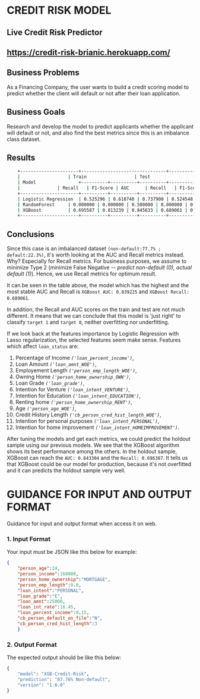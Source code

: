 # CREDIT RISK MODEL

## Live Credit Risk Predictor
## https://credit-risk-brianic.herokuapp.com/

## Business Problems
As a Financing Company, the user wants to build a credit scoring model to predict whether the client will default or not after their loan application.

## Business Goals
Research and develop the model to predict applicants whether the applicant will default or not, and also find the best metrics since this is an imbalance class dataset.

## Results
```bash
    +----------------------+--------------------------------+--------------------------------+--------------------------------+
    |        		   | Train	    	   	    | Test	    	   	     | Holdout Sample	   	      | 
    | Model                +----------+----------+----------+----------+----------+----------+----------+----------+----------+
    |   		   | Recall   | F1-Score | AUC	    | Recall   | F1-Score | AUC	     | Recall   | F1-Score | AUC      |
    +----------------------+----------+----------+----------+----------+----------+----------+----------+----------+----------+	
    | Logistic Regression  | 0.525296 | 0.618740 | 0.737900 | 0.524548 | 0.621112 | 0.738705 | 0.470407 | 0.584248 | 0.717754 |
    | RandomForest	   | 0.000000 | 0.000000 | 0.500000 | 0.000000 | 0.000000 | 0.500000 | 0.000000 | 0.000000 | 0.500000 |
    | XGBoost  		   | 0.695587 | 0.813239 | 0.845633 | 0.689061 | 0.798403 | 0.839225 | 0.696387 | 0.802480 | 0.843304 |
    +----------------------+----------+----------+----------+----------+----------+----------+----------+----------+----------+
```

## Conclusions
Since this case is an imbalanced dataset `(non-default:77.7% ; default:22.3%)`, it's worth looking at the AUC and Recall metrics instead. Why? Especially for Recall metrics. For business purposes, we assume to minimize Type 2 (minimize False Negative -- *predict non-default (0), actual default (1)*). Hence, we use Recall metrics for optimum result.

It can be seen in the table above, the model which has the highest and the most stable AUC and Recall is `XGBoost AUC: 0.839225` and `XGBoost Recall: 0.689061`.

In addition, the Recall and AUC scores on the train and test are not much different. It means that we can conclude that this model is 'just right' to classify `target 1` and `target 0`, neither overfitting nor underfitting.

If we look back at the features importance by Logistic Regression with Lasso regularization, the selected features seem make sense. Features which affect `loan_status` are:
1. Percentage of Income *`('loan_percent_income')`*, 
1. Loan Amount *`('loan_amnt_WOE')`*,
9. Employement Length *`('person_emp_length_WOE')`*,
3. Owning Home *`('person_home_ownership_OWN')`*,
5. Loan Grade *`('loan_grade')`*,
4. Intention for Venture *`('loan_intent_VENTURE')`*, 
6. Intention for Education *`('loan_intent_EDUCATION')`*, 
7. Renting home *`('person_home_ownership_RENT')`*,
2. Age *`('person_age_WOE')`*,
1. Credit History Length *`('cb_person_cred_hist_length_WOE')`*,
8. Intention for personal purposes *`('loan_intent_PERSONAL')`*,         
10. Intention for home improvement *`('loan_intent_HOMEIMPROVEMENT')`*.

After tuning the models and get each metrics, we could predict the holdout sample using our previous models. We see that the XGBoost algorithm shows its best performance among the others. In the holdout sample, XGBoost can reach the `AUC: 0.843304` and the `Recall: 0.696387`. It tells us that XGBoost could be our model for production, because it's not overfitted and it can predicts the holdout sample very well.

# GUIDANCE FOR INPUT AND OUTPUT FORMAT
Guidance for input and output format when access it on web.

### 1. Input Format
Your input must be JSON like this below for example:
```JSON
{
	"person_age":24,
	"person_income":168000,
	"person_home_ownership":"MORTGAGE",
	"person_emp_length":0.0,
	"loan_intent":"PERSONAL",
	"loan_grade":"E",
	"loan_amnt":25000,
	"loan_int_rate":16.45,
	"loan_percent_income":0.15,
	"cb_person_default_on_file":"N",
	"cb_person_cred_hist_length":3
	}
```

### 2. Output Format
The expected output should be like this below:
```PYTHON
{
    "model": "XGB-Credit-Risk",
    "prediction": "87.76% Non-default",
    "version": "1.0.0"
}
```
